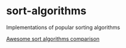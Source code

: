 # sort-algorithms
Implementations of popular sorting algorithms

[Awesome sort algorithms comparison](https://www.toptal.com/developers/sorting-algorithms/)
